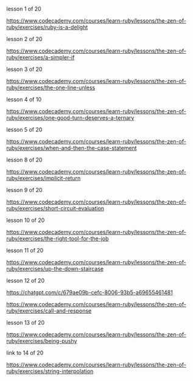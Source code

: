 
lesson 1 of 20

https://www.codecademy.com/courses/learn-ruby/lessons/the-zen-of-ruby/exercises/ruby-is-a-delight

lesson 2 of 20

https://www.codecademy.com/courses/learn-ruby/lessons/the-zen-of-ruby/exercises/a-simpler-if

lesson 3 of 20

https://www.codecademy.com/courses/learn-ruby/lessons/the-zen-of-ruby/exercises/the-one-line-unless

lesson 4 of 10

https://www.codecademy.com/courses/learn-ruby/lessons/the-zen-of-ruby/exercises/one-good-turn-deserves-a-ternary

lesson 5 of 20

https://www.codecademy.com/courses/learn-ruby/lessons/the-zen-of-ruby/exercises/when-and-then-the-case-statement

lesson 8 of 20

https://www.codecademy.com/courses/learn-ruby/lessons/the-zen-of-ruby/exercises/implicit-return

lesson 9 of 20

https://www.codecademy.com/courses/learn-ruby/lessons/the-zen-of-ruby/exercises/short-circuit-evaluation

lesson 10 of 20

https://www.codecademy.com/courses/learn-ruby/lessons/the-zen-of-ruby/exercises/the-right-tool-for-the-job

lesson 11 of 20

https://www.codecademy.com/courses/learn-ruby/lessons/the-zen-of-ruby/exercises/up-the-down-staircase

lesson 12 of 20

https://chatgpt.com/c/679ae09b-cefc-8006-93b5-a69655461481

https://www.codecademy.com/courses/learn-ruby/lessons/the-zen-of-ruby/exercises/call-and-response

lesson 13 of 20

https://www.codecademy.com/courses/learn-ruby/lessons/the-zen-of-ruby/exercises/being-pushy

link to 14 of 20

https://www.codecademy.com/courses/learn-ruby/lessons/the-zen-of-ruby/exercises/string-interpolation
